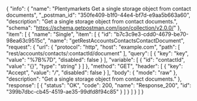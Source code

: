 {
  "info": {
    "name": "Plentymarkets Get a single storage object from contact documents",
    "_postman_id": "350fe409-b1f0-44e4-bf7d-e9aa5b663a60",
    "description": "Get a single storage object from contact documents.",
    "schema": "https://schema.getpostman.com/json/collection/v2.0.0/"
  },
  "item": [
    {
      "name": "Single",
      "item": [
        {
          "id": "b7c3c9e3-cdd0-4679-be70-98ea63c9515c",
          "name": "getRestAccountsContactsContactDocument",
          "request": {
            "url": {
              "protocol": "http",
              "host": "example.com",
              "path": [
                "rest/accounts/contacts/:contactId/document"
              ],
              "query": [
                {
                  "key": "key",
                  "value": "%7B%7D",
                  "disabled": false
                }
              ],
              "variable": [
                {
                  "id": "contactId",
                  "value": "{}",
                  "type": "string"
                }
              ]
            },
            "method": "GET",
            "header": [
              {
                "key": "Accept",
                "value": "*/*",
                "disabled": false
              }
            ],
            "body": {
              "mode": "raw"
            },
            "description": "Get a single storage object from contact documents."
          },
          "response": [
            {
              "status": "OK",
              "code": 200,
              "name": "Response_200",
              "id": "399b7dbc-cb45-4519-ae35-99dfd8f94c85"
            }
          ]
        }
      ]
    }
  ]
}